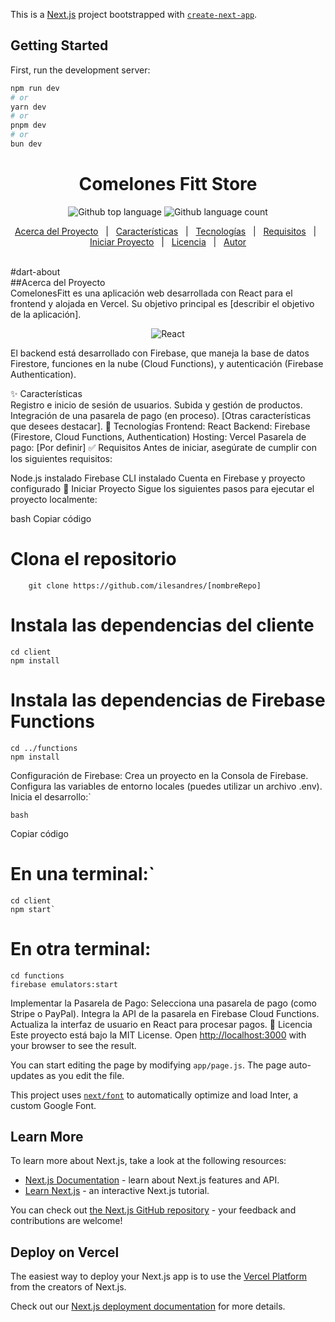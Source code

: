 This is a [Next.js](https://nextjs.org/) project bootstrapped with [`create-next-app`](https://github.com/vercel/next.js/tree/canary/packages/create-next-app).

## Getting Started

First, run the development server:

```bash
npm run dev
# or
yarn dev
# or
pnpm dev
# or
bun dev
```
<h1 align="center">Comelones Fitt Store</h1> <p align="center"> <img alt="Github top language" src="https://img.shields.io/github/languages/top/ilesandres/Tienda-React-sql-node?color=56BEB8"> <img alt="Github language count" src="https://img.shields.io/github/languages/count/ilesandres/Tienda-React-sql-node?color=56BEB8"> </p> <!-- Status --> <!-- <h4 align="center"> 🚧 Proyecto en construcción... 🚧 </h4> --> <p align="center"> <a href="#dart-about">Acerca del Proyecto</a> &#xa0; | &#xa0; <a href="#sparkles-features">Características</a> &#xa0; | &#xa0; <a href="#rocket-technologies">Tecnologías</a> &#xa0; | &#xa0; <a href="#white_check_mark-requirements">Requisitos</a> &#xa0; | &#xa0; <a href="#checkered_flag-starting">Iniciar Proyecto</a> &#xa0; | &#xa0; <a href="#memo-license">Licencia</a> &#xa0; | &#xa0; <a href="https://github.com/ilesandres" target="_blank">Autor</a> </p> <br>
#dart-about <br/>
##Acerca del Proyecto <br/>
ComelonesFitt es una aplicación web desarrollada con React para el frontend y alojada en Vercel. Su objetivo principal es [describir el objetivo de la aplicación].<br/>
<p align='center'>
<img alt='React' src='https://www.angleritech.com/wp-content/uploads/2020/10/reactjs-web-development-company.png'>
</p>


El backend está desarrollado con Firebase, que maneja la base de datos Firestore, funciones en la nube (Cloud Functions), y autenticación (Firebase Authentication).

:sparkles: Características<br/>
Registro e inicio de sesión de usuarios.
Subida y gestión de productos.
Integración de una pasarela de pago (en proceso).
[Otras características que desees destacar].
:rocket: Tecnologías
Frontend: React
Backend: Firebase (Firestore, Cloud Functions, Authentication)
Hosting: Vercel
Pasarela de pago: [Por definir]
:white_check_mark: Requisitos
Antes de iniciar, asegúrate de cumplir con los siguientes requisitos:

Node.js instalado
Firebase CLI instalado
Cuenta en Firebase y proyecto configurado
:checkered_flag: Iniciar Proyecto
Sigue los siguientes pasos para ejecutar el proyecto localmente:

bash
Copiar código
# Clona el repositorio
````
    git clone https://github.com/ilesandres/[nombreRepo]

````

# Instala las dependencias del cliente
````
cd client
npm install
````

# Instala las dependencias de Firebase Functions
````
cd ../functions
npm install
````
Configuración de Firebase:
Crea un proyecto en la Consola de Firebase.
Configura las variables de entorno locales (puedes utilizar un archivo .env).
Inicia el desarrollo:`
````
bash
````
Copiar código
# En una terminal:`
````
cd client
npm start`
````

# En otra terminal:
````
cd functions
firebase emulators:start
````
Implementar la Pasarela de Pago:
Selecciona una pasarela de pago (como Stripe o PayPal).
Integra la API de la pasarela en Firebase Cloud Functions.
Actualiza la interfaz de usuario en React para procesar pagos.
:memo: Licencia
Este proyecto está bajo la MIT License.
Open [http://localhost:3000](http://localhost:3000) with your browser to see the result.

You can start editing the page by modifying `app/page.js`. The page auto-updates as you edit the file.

This project uses [`next/font`](https://nextjs.org/docs/basic-features/font-optimization) to automatically optimize and load Inter, a custom Google Font.

## Learn More

To learn more about Next.js, take a look at the following resources:

- [Next.js Documentation](https://nextjs.org/docs) - learn about Next.js features and API.
- [Learn Next.js](https://nextjs.org/learn) - an interactive Next.js tutorial.

You can check out [the Next.js GitHub repository](https://github.com/vercel/next.js/) - your feedback and contributions are welcome!

## Deploy on Vercel

The easiest way to deploy your Next.js app is to use the [Vercel Platform](https://vercel.com/new?utm_medium=default-template&filter=next.js&utm_source=create-next-app&utm_campaign=create-next-app-readme) from the creators of Next.js.

Check out our [Next.js deployment documentation](https://nextjs.org/docs/deployment) for more details.
